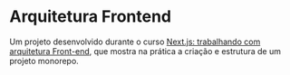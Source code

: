 # Arquitetura Frontend

Um projeto desenvolvido durante o curso [Next.js: trabalhando com arquitetura Front-end](https://cursos.alura.com.br/course/nextjs-arquitetura-front-end),
que mostra na prática a criação e estrutura de um projeto monorepo.
